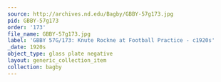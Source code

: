 ```yaml
---
source: http://archives.nd.edu/Bagby/GBBY-57g173.jpg
pid: GBBY-57g173
order: '173'
file_name: GBBY-57g173.jpg
label: 'GBBY 57G/173: Knute Rockne at Football Practice - c1920s'
_date: 1920s
object_type: glass plate negative
layout: generic_collection_item
collection: bagby
---
```

